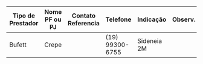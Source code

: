 | Tipo de Prestador | Nome PF ou PJ | Contato Referencia | Telefone        | Indicação   | Observ. |
| ----------------- | ------------- | ------------------ | --------------- | ----------- | ------- |
| Bufett            | Crepe         |                    | (19) 99300-6755 | Sideneia 2M |         |